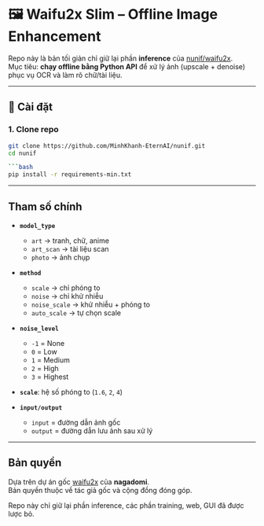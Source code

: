 # 🖼️ Waifu2x Slim – Offline Image Enhancement

Repo này là bản tối giản chỉ giữ lại phần **inference** của [nunif/waifu2x](https://github.com/nagadomi/nunif).  
Mục tiêu: **chạy offline bằng Python API** để xử lý ảnh (upscale + denoise) phục vụ OCR và làm rõ chữ/tài liệu.

---

## 🚀 Cài đặt

### 1. Clone repo
```bash
git clone https://github.com/MinhKhanh-EternAI/nunif.git
cd nunif

```bash
pip install -r requirements-min.txt
```

---

## Tham số chính

- **`model_type`**  
  - `art` → tranh, chữ, anime  
  - `art_scan` → tài liệu scan  
  - `photo` → ảnh chụp  

- **`method`**  
  - `scale` → chỉ phóng to  
  - `noise` → chỉ khử nhiễu  
  - `noise_scale` → khử nhiễu + phóng to  
  - `auto_scale` → tự chọn scale  

- **`noise_level`**  
  - `-1` = None  
  - `0` = Low  
  - `1` = Medium  
  - `2` = High  
  - `3` = Highest  

- **`scale`**: hệ số phóng to (`1.6`, `2`, `4`)  

- **`input/output`**  
  - `input` = đường dẫn ảnh gốc  
  - `output` = đường dẫn lưu ảnh sau xử lý  

---

## Bản quyền

Dựa trên dự án gốc [waifu2x](https://github.com/nagadomi/waifu2x) của **nagadomi**.  
Bản quyền thuộc về tác giả gốc và cộng đồng đóng góp.  

Repo này chỉ giữ lại phần inference, các phần training, web, GUI đã được lược bỏ.
